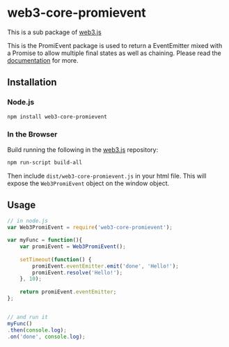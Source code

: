 # web3-core-promievent

This is a sub package of [web3.js][repo]

This is the PromiEvent package is used to return a EventEmitter mixed with a Promise to allow multiple final states as well as chaining.
Please read the [documentation][docs] for more.

## Installation

### Node.js

```bash
npm install web3-core-promievent
```

### In the Browser

Build running the following in the [web3.js][repo] repository:

```bash
npm run-script build-all
```

Then include `dist/web3-core-promievent.js` in your html file.
This will expose the `Web3PromiEvent` object on the window object.


## Usage

```js
// in node.js
var Web3PromiEvent = require('web3-core-promievent');

var myFunc = function(){
    var promiEvent = Web3PromiEvent();
    
    setTimeout(function() {
        promiEvent.eventEmitter.emit('done', 'Hello!');
        promiEvent.resolve('Hello!');
    }, 10);
    
    return promiEvent.eventEmitter;
};


// and run it
myFunc()
.then(console.log);
.on('done', console.log);
```


[docs]: http://web3js.readthedocs.io/en/1.0/
[repo]: https://github.com/vaporyco/web3.js


